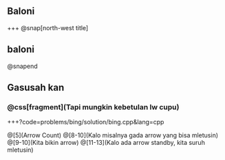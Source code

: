 ## Baloni

+++
@snap[north-west title]
## baloni
@snapend

## Gasusah kan
### @css[fragment](Tapi mungkin kebetulan lw cupu)

+++?code=problems/bing/solution/bing.cpp&lang=cpp

@[5](Arrow Count)
@[8-10](Kalo misalnya gada arrow yang bisa mletusin)
@[9-10](Kita bikin arrow)
@[11-13](Kalo ada arrow standby, kita suruh mletusin)

